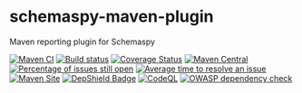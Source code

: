 # schemaspy-maven-plugin
Maven reporting plugin for Schemaspy

[![Maven CI](https://github.com/GeoDienstenCentrum/schemaspy-maven-plugin/actions/workflows/maven.yml/badge.svg)](https://github.com/GeoDienstenCentrum/schemaspy-maven-plugin/actions/workflows/maven.yml)
[![Build status](https://ci.appveyor.com/api/projects/status/nn71bbgdqx2pmj9h/branch/master?svg=true)](https://ci.appveyor.com/project/mprins/schemaspy-maven-plugin/branch/master)
[![Coverage Status](https://coveralls.io/repos/github/GeoDienstenCentrum/schemaspy-maven-plugin/badge.svg?branch=master)](https://coveralls.io/github/GeoDienstenCentrum/schemaspy-maven-plugin?branch=master)
[![Maven Central](https://maven-badges.herokuapp.com/maven-central/nl.geodienstencentrum.maven/schemaspy-maven-plugin/badge.svg)](https://maven-badges.herokuapp.com/maven-central/nl.geodienstencentrum.maven/schemaspy-maven-plugin/)
[![Percentage of issues still open](http://isitmaintained.com/badge/open/GeoDienstenCentrum/schemaspy-maven-plugin.svg)](http://isitmaintained.com/project/GeoDienstenCentrum/schemaspy-maven-plugin "Percentage of issues still open")
[![Average time to resolve an issue](http://isitmaintained.com/badge/resolution/GeoDienstenCentrum/schemaspy-maven-plugin.svg)](http://isitmaintained.com/project/GeoDienstenCentrum/sass-maven-plugin "Average time to resolve an issue")
[![Maven Site](https://github.com/GeoDienstenCentrum/schemaspy-maven-plugin/actions/workflows/site.yml/badge.svg)](https://github.com/GeoDienstenCentrum/schemaspy-maven-plugin/actions/workflows/site.yml)
[![DepShield Badge](https://depshield.sonatype.org/badges/GeoDienstenCentrum/schemaspy-maven-plugin/depshield.svg)](https://depshield.github.io)
[![CodeQL](https://github.com/GeoDienstenCentrum/schemaspy-maven-plugin/actions/workflows/codeql-analysis.yml/badge.svg)](https://github.com/GeoDienstenCentrum/schemaspy-maven-plugin/actions/workflows/codeql-analysis.yml)
[![OWASP dependency check](https://github.com/GeoDienstenCentrum/schemaspy-maven-plugin/actions/workflows/owasp-dependency-check.yml/badge.svg)](https://github.com/GeoDienstenCentrum/schemaspy-maven-plugin/actions/workflows/owasp-dependency-check.yml)
